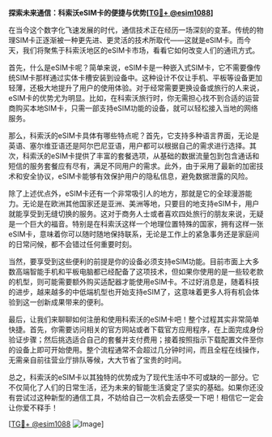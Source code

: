 **探索未来通信：科索沃eSIM卡的便捷与优势[[TG💪+ @esim1088](https://t.me/s/esim1088)]**

在当今这个数字化飞速发展的时代，通信技术正在经历一场深刻的变革。传统的物理SIM卡正逐渐被一种更先进、更灵活的技术所取代——这就是eSIM卡。而今天，我们将聚焦于科索沃地区的eSIM卡市场，看看它如何改变人们的通讯方式。

首先，什么是eSIM卡呢？简单来说，eSIM卡是一种嵌入式SIM卡，它不需要像传统SIM卡那样通过实体卡槽安装到设备中。这种设计不仅让手机、平板等设备更加轻薄，还极大地提升了用户的使用体验。对于经常需要更换设备或旅行的人来说，eSIM卡的优势尤为明显。比如，在科索沃旅行时，你无需担心找不到合适的运营商购买本地SIM卡，只需一部支持eSIM功能的设备，就可以轻松接入当地的网络服务。

那么，科索沃的eSIM卡具体有哪些特点呢？首先，它支持多种语言界面，无论是英语、塞尔维亚语还是阿尔巴尼亚语，用户都可以根据自己的需求进行选择。其次，科索沃的eSIM卡提供了丰富的套餐选项，从基础的数据流量包到包含通话和短信的服务套餐应有尽有，满足不同用户的需求。此外，由于采用了最新的加密技术和安全协议，eSIM卡能够有效保护用户的隐私信息，避免数据泄露的风险。

除了上述优点外，eSIM卡还有一个非常吸引人的地方，那就是它的全球漫游能力。无论是在欧洲其他国家还是亚洲、美洲等地，只要目的地支持eSIM卡，用户就能享受到无缝切换的服务。这对于商务人士或者喜欢四处旅行的朋友来说，无疑是一个巨大的福音。特别是在科索沃这样一个地理位置特殊的国家，拥有这样一张eSIM卡，意味着你可以随时随地保持联系，无论是工作上的紧急事务还是家庭间的日常问候，都不会错过任何重要时刻。

当然，要享受到这些便利的前提是你的设备必须支持eSIM功能。目前市面上大多数高端智能手机和平板电脑都已经配备了这项技术，但如果你使用的是一些较老款的机型，则可能需要额外购买适配器才能使用eSIM卡。不过好消息是，随着科技的进步，越来越多的中低端机型也开始支持eSIM了，这意味着更多人将有机会体验到这一创新成果带来的便利。

最后，让我们来聊聊如何注册和使用科索沃的eSIM卡吧！整个过程其实非常简单快捷。首先，你需要访问相关的官方网站或者下载官方应用程序，在上面完成身份验证步骤；然后挑选适合自己的套餐并支付费用；接着按照指示下载配置文件至你的设备上即可开始使用。整个流程通常不会超过几分钟时间，而且全程在线操作，无需亲自前往营业厅排队等候，大大节省了宝贵的时间。

总之，科索沃的eSIM卡以其独特的优势成为了现代生活中不可或缺的一部分。它不仅简化了人们的日常生活，还为未来的智能生活奠定了坚实的基础。如果你还没有尝试过这种新型的通信工具，不妨给自己一次机会去感受一下吧！相信它一定会让你爱不释手！

[[TG💪+ @esim1088](https://t.me/s/esim1088) ![Image](https://i.postimg.cc/4NQfJmqS/Snipaste-2025-05-13-00-14-12.png)]